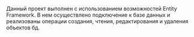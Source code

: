 Данный проект выполнен с использованием возможностей Entity Framework.
В нем осуществлено подключение к базе данных и реализованы операции создания, чтения, редактирования и удаления объектов бд.
